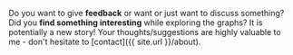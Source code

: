
Do you want to give **feedback** or want or just want to discuss something? Did you **find something interesting** while exploring the graphs? It is potentially a new story! Your thoughts/suggestions are highly valuable to me - don't hesitate to [contact]({{ site.url }}/about).
